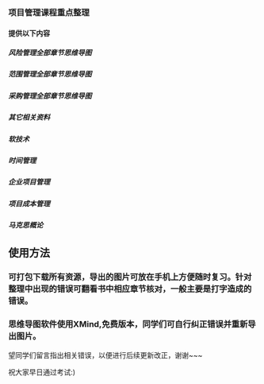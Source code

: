 ### 项目管理课程重点整理

#### 提供以下内容
##### 风险管理全部章节思维导图
##### 范围管理全部章节思维导图
##### 采购管理全部章节思维导图
##### 其它相关资料
##### 软技术
##### 时间管理  
##### 企业项目管理    
##### 项目成本管理  
##### 马克思概论


## 使用方法
### 可打包下载所有资源，导出的图片可放在手机上方便随时复习。针对整理中出现的错误可翻看书中相应章节核对，一般主要是打字造成的错误。
### 思维导图软件使用XMind,免费版本，同学们可自行纠正错误并重新导出图片。

望同学们留言指出相关错误，以便进行后续更新改正，谢谢~~~

祝大家早日通过考试:)
